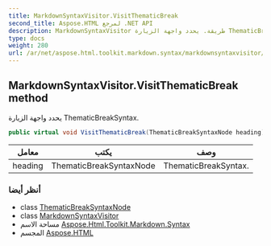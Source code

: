 ```yaml
---
title: MarkdownSyntaxVisitor.VisitThematicBreak
second_title: Aspose.HTML لمرجع .NET API
description: MarkdownSyntaxVisitor طريقة. يحدد واجهة الزيارة ThematicBreakSyntax.
type: docs
weight: 280
url: /ar/net/aspose.html.toolkit.markdown.syntax/markdownsyntaxvisitor/visitthematicbreak/
---
```

## MarkdownSyntaxVisitor.VisitThematicBreak method

يحدد واجهة الزيارة ThematicBreakSyntax.

```csharp
public virtual void VisitThematicBreak(ThematicBreakSyntaxNode heading)
```

| معامل | يكتب | وصف |
| --- | --- | --- |
| heading | ThematicBreakSyntaxNode | ThematicBreakSyntax. |

### أنظر أيضا

* class [ThematicBreakSyntaxNode](../../thematicbreaksyntaxnode/)
* class [MarkdownSyntaxVisitor](../)
* مساحة الاسم [Aspose.Html.Toolkit.Markdown.Syntax](../../markdownsyntaxvisitor/)
* المجسم [Aspose.HTML](../../../)


